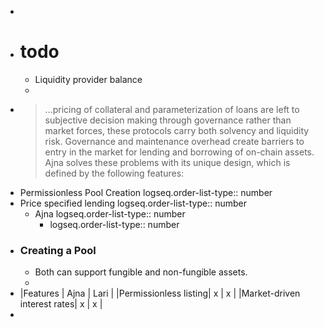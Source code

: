 -
- # todo
	- Liquidity provider balance
	-
- > …pricing of collateral and parameterization of loans are left to subjective decision making through governance rather than market forces, these protocols carry both solvency and liquidity risk. Governance and maintenance overhead create barriers to entry in the market for lending and borrowing of on-chain assets. Ajna solves these problems with its unique design, which is defined by the following features:
- Permissionless Pool Creation
  logseq.order-list-type:: number
- Price specified lending
  logseq.order-list-type:: number
	- Ajna
	  logseq.order-list-type:: number
		- logseq.order-list-type:: number
- ### Creating a Pool
	- Both can support fungible and non-fungible assets.
	-
- |Features | Ajna | Lari |
  |Permissionless listing| x | x |
  |Market-driven interest rates| x | x |
-